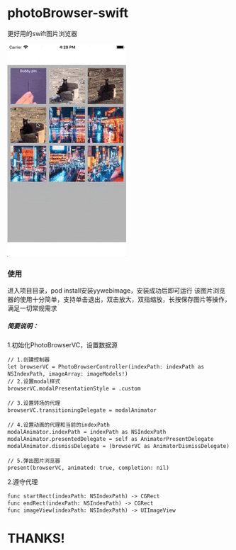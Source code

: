 # photoBrowser-swift
更好用的swift图片浏览器

![image](https://github.com/HaoRuizhi/photoBrowser-swift/blob/master/resource/effect.gif)

### 使用
进入项目目录，pod install安装yywebimage，安装成功后即可运行
该图片浏览器的使用十分简单，支持单击退出，双击放大，双指缩放，长按保存图片等操作，满足一切常规需求
##### 简要说明：
1.初始化PhotoBrowserVC，设置数据源
```
// 1.创建控制器
let browserVC = PhotoBrowserController(indexPath: indexPath as NSIndexPath, imageArray: imageModels!)
// 2.设置modal样式
browserVC.modalPresentationStyle = .custom

// 3.设置转场的代理
browserVC.transitioningDelegate = modalAnimator

// 4.设置动画的代理和当前的indexPath
modalAnimator.indexPath = indexPath as NSIndexPath
modalAnimator.presentedDelegate = self as AnimatorPresentDelegate
modalAnimator.dismissDelegate = (browserVC as AnimatorDismissDelegate)

// 5.弹出图片浏览器
present(browserVC, animated: true, completion: nil)
```
2.遵守代理
```
func startRect(indexPath: NSIndexPath) -> CGRect
func endRect(indexPath: NSIndexPath) -> CGRect
func imageView(indexPath: NSIndexPath) -> UIImageView
```

# THANKS!
